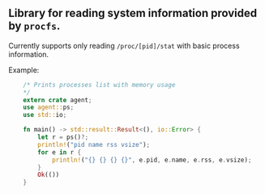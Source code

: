 Library for reading system information provided by `procfs`.
------------------------------------------------------------

Currently supports only reading `/proc/[pid]/stat` with basic process information.


Example:

```rust
    /* Prints processes list with memory usage
    */
    extern crate agent;
    use agent::ps;
    use std::io;

    fn main() -> std::result::Result<(), io::Error> {
        let r = ps()?;
        println!("pid name rss vsize");
        for e in r {
            println!("{} {} {} {}", e.pid, e.name, e.rss, e.vsize);
        }
        Ok(())
    }

```